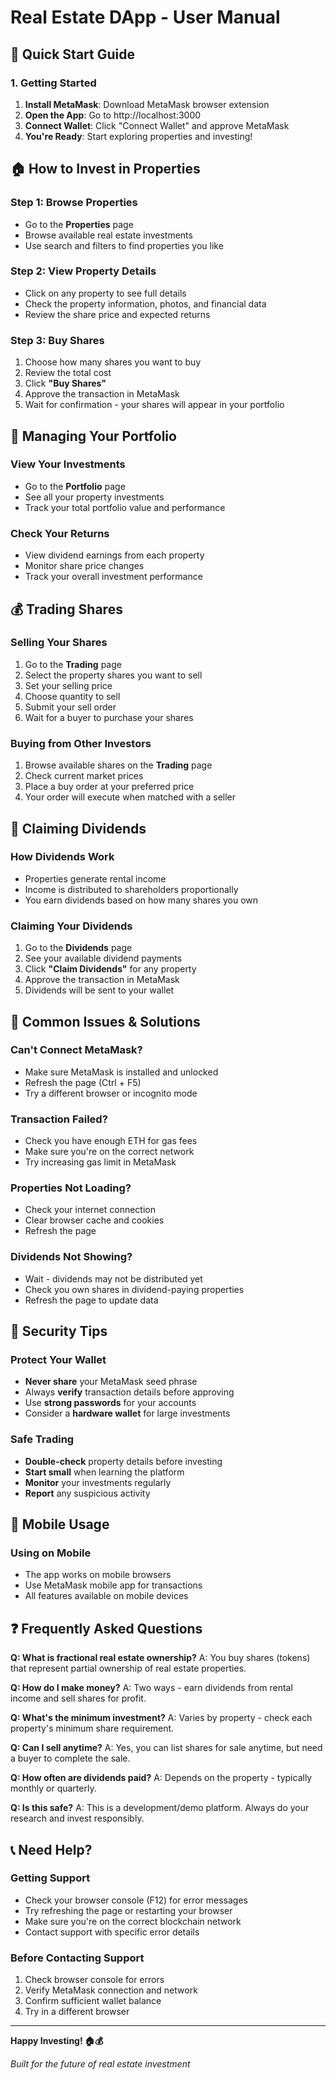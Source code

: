 # Real Estate DApp - User Manual

## 🚀 Quick Start Guide

### 1. Getting Started
1. **Install MetaMask**: Download MetaMask browser extension
2. **Open the App**: Go to http://localhost:3000
3. **Connect Wallet**: Click "Connect Wallet" and approve MetaMask
4. **You're Ready**: Start exploring properties and investing!

## 🏠 How to Invest in Properties

### Step 1: Browse Properties
- Go to the **Properties** page
- Browse available real estate investments
- Use search and filters to find properties you like

### Step 2: View Property Details
- Click on any property to see full details
- Check the property information, photos, and financial data
- Review the share price and expected returns

### Step 3: Buy Shares
1. Choose how many shares you want to buy
2. Review the total cost
3. Click **"Buy Shares"**
4. Approve the transaction in MetaMask
5. Wait for confirmation - your shares will appear in your portfolio

## 💼 Managing Your Portfolio

### View Your Investments
- Go to the **Portfolio** page
- See all your property investments
- Track your total portfolio value and performance

### Check Your Returns
- View dividend earnings from each property
- Monitor share price changes
- Track your overall investment performance

## 💰 Trading Shares

### Selling Your Shares
1. Go to the **Trading** page
2. Select the property shares you want to sell
3. Set your selling price
4. Choose quantity to sell
5. Submit your sell order
6. Wait for a buyer to purchase your shares

### Buying from Other Investors
1. Browse available shares on the **Trading** page
2. Check current market prices
3. Place a buy order at your preferred price
4. Your order will execute when matched with a seller

## 💎 Claiming Dividends

### How Dividends Work
- Properties generate rental income
- Income is distributed to shareholders proportionally
- You earn dividends based on how many shares you own

### Claiming Your Dividends
1. Go to the **Dividends** page
2. See your available dividend payments
3. Click **"Claim Dividends"** for any property
4. Approve the transaction in MetaMask
5. Dividends will be sent to your wallet

## 🔧 Common Issues & Solutions

### Can't Connect MetaMask?
- Make sure MetaMask is installed and unlocked
- Refresh the page (Ctrl + F5)
- Try a different browser or incognito mode

### Transaction Failed?
- Check you have enough ETH for gas fees
- Make sure you're on the correct network
- Try increasing gas limit in MetaMask

### Properties Not Loading?
- Check your internet connection
- Clear browser cache and cookies
- Refresh the page

### Dividends Not Showing?
- Wait - dividends may not be distributed yet
- Check you own shares in dividend-paying properties
- Refresh the page to update data

## 🔐 Security Tips

### Protect Your Wallet
- **Never share** your MetaMask seed phrase
- Always **verify** transaction details before approving
- Use **strong passwords** for your accounts
- Consider a **hardware wallet** for large investments

### Safe Trading
- **Double-check** property details before investing
- **Start small** when learning the platform
- **Monitor** your investments regularly
- **Report** any suspicious activity

## 📱 Mobile Usage

### Using on Mobile
- The app works on mobile browsers
- Use MetaMask mobile app for transactions
- All features available on mobile devices

## ❓ Frequently Asked Questions

**Q: What is fractional real estate ownership?**
A: You buy shares (tokens) that represent partial ownership of real estate properties.

**Q: How do I make money?**
A: Two ways - earn dividends from rental income and sell shares for profit.

**Q: What's the minimum investment?**
A: Varies by property - check each property's minimum share requirement.

**Q: Can I sell anytime?**
A: Yes, you can list shares for sale anytime, but need a buyer to complete the sale.

**Q: How often are dividends paid?**
A: Depends on the property - typically monthly or quarterly.

**Q: Is this safe?**
A: This is a development/demo platform. Always do your research and invest responsibly.

## 📞 Need Help?

### Getting Support
- Check your browser console (F12) for error messages
- Try refreshing the page or restarting your browser
- Make sure you're on the correct blockchain network
- Contact support with specific error details

### Before Contacting Support
1. Check browser console for errors
2. Verify MetaMask connection and network
3. Confirm sufficient wallet balance
4. Try in a different browser

---

**Happy Investing! 🏠💰**

*Built for the future of real estate investment*
